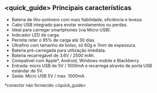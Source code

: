 ## <quick_guide> Principais características

* Bateria de lítio-polímero com mais fiabilidade, eficiência e leveza.
* Cabo USB integrado para evotar enrolamentos ou perdas.
* Ideal para carregar smartphones (via Micro USB).
* Indicador LED de carga.
* Permite reter o 95% de carga até 30 dias.
* Ultrafino com tamanho de bolso, só 60g e 7mm de espessura.
* Bateria pré-carregada para utilização imediata.
* Bateria recarregável de 3.6V / 2500 mAh.
* Compatível com Apple*, Android, Windows mobile e Blackberry.
* Entrada: micro USB de 5V / 1000mA e recarrega através de porta USB estándar de 5V.
* Saída: Micro USB 5V / max. 1000mA.


*conector não fornecido
</quick_guide>
